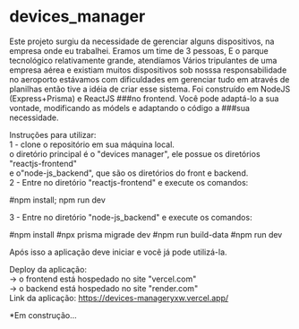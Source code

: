 # devices_manager

Este projeto surgiu da necessidade de gerenciar alguns dispositivos,
na empresa onde eu trabalhei. Eramos um time de 3 pessoas,
E o parque tecnológico relativamente grande, atendíamos
Vários tripulantes de uma empresa aérea e existiam
muitos dispositivos sob nosssa responsabilidade no aeroporto
estávamos com dificuldades em gerenciar tudo em através de planilhas
então tive a idéia de criar esse sistema. Foi construído em NodeJS (Express+Prisma) e ReactJS ###no frontend. Você pode adaptá-lo a sua vontade, modificando as módels e adaptando o código a ###sua necessidade.

Instruções para utilizar:  
1 - clone o repositório em sua máquina local.  
o diretório principal é o "devices manager", ele possue os diretórios "reactjs-frontend"  
e o"node-js_backend", que são os diretórios do front e backend.  
2 - Entre no diretório "reactjs-frontend" e execute os comandos:

#npm install; npm run dev

3 - Entre no diretório "node-js_backend" e execute os comandos:

#npm install
#npx prisma migrade dev
#npm run build-data
#npm run dev

Após isso a aplicação deve iniciar e você já pode utilizá-la.

Deploy da aplicação:  
-> o frontend está hospedado no site "vercel.com"  
-> o backend está hospedado no site "render.com"  
Link da aplicação: https://devices-manageryxw.vercel.app/

\*Em construção...
